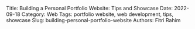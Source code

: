 Title: Building a Personal Portfolio Website: Tips and Showcase
Date: 2022-09-18
Category: Web
Tags: portfolio website, web development, tips, showcase
Slug: building-personal-portfolio-website
Authors: Fitri Rahim